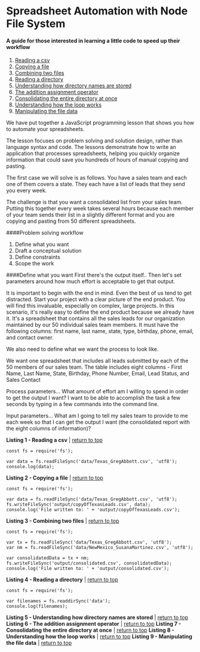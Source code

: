 # Spreadsheet Automation with Node File System
#### A guide for those interested in learning a little code to speed up their workflow

1. [Reading a csv](#l1)
2. [Copying a file](#l2)
3. [Combining two files](#l3)
4. [Reading a directory](#l4)
5. [Understanding how directory names are stored](#l5)
6. [The addition assignment operator](#l6)
7. [Consolidating the entire directory at once](#l7)
8. [Understanding how the loop works](#l8)
9. [Manipulating the file data](#l9)

We have put together a JavaScript programming lesson that shows you how to automate your spreadsheets.

The lesson focuses on problem solving and solution design, rather than language syntax and code. The lessons demonstrate how to write an application that processes spreadsheets, helping you quickly organize information that could save you hundreds of hours of manual copying and pasting. 

The first case we will solve is as follows. You have a sales team and each one of them covers a state. They each have a list of leads that they send you every week. 

The challenge is that you want a consolidated list from your sales team. Putting this together every week takes several hours because each member of your team sends their list in a slightly different format and you are copying and pasting from 50 different spreadsheets.

####Problem solving workflow
1. Define what you want
2. Draft a conceptual solution
3. Define constraints
4. Scope the work

####Define what you want
First there's the output itself.. Then let's set parameters around how much effort is acceptable to get that output.

It is important to begin with the end in mind. Even the best of us tend to get distracted. Start your project with a clear picture of the end product. You will find this invaluable, especially on complex, large projects. In this scenario, it's really easy to define the end product because we already have it. It's a spreadsheet that contains all the sales leads for our organization maintained by our 50 individual sales team members. It must have the following columns: first name, last name, state, type, birthday, phone, email, and contact owner. 

We also need to define what we want the process to look like. 

We want one spreadsheet that includes all leads submitted by each of the 50 members of our sales team. 
The table includes eight columns - First Name, Last Name, State, Birthday, Phone Number, Email, Lead Status, and Sales Contact

Process parameters... What amount of effort am I willing to spend in order to get the output I want? 
I want to be able to accomplish the task a few seconds by typing in a few commands into the command line.

Input parameters... What am I going to tell my sales team to provide to me each week so that I can get the output I want (the consolidated report with the eight columns of information)?

<a name="l1"></a>__Listing 1 - Reading a csv__  | [return to top](#)
```
const fs = require('fs');
            
var data = fs.readFileSync('data/Texas_GregAbbott.csv', 'utf8');
console.log(data);
```

<a name="l2"></a>__Listing 2 - Copying a file__  | [return to top](#)
```
const fs = require('fs');

var data = fs.readFileSync('data/Texas_GregAbbott.csv', 'utf8');
fs.writeFileSync('output/copyOfTexasLeads.csv', data);
console.log('File written to: ' + 'output/copyOfTexasLeads.csv');
```

<a name="l3"></a>__Listing 3 - Combining two files__  | [return to top](#)
```
const fs = require('fs');

var tx = fs.readFileSync('data/Texas_GregAbbott.csv', 'utf8');
var nm = fs.readFileSync('data/NewMexico_SusanaMartinez.csv', 'utf8');

var consolidatedData = tx + nm;
fs.writeFileSync('output/consolidated.csv', consolidatedData);
console.log('File written to: ' + 'output/consolidated.csv');
```
<a name="l4"></a>__Listing 4 - Reading a directory__  | [return to top](#)
```
const fs = require('fs');

var filenames = fs.readdirSync('data');
console.log(filenames);
```
<a name="l5"></a>__Listing 5 - Understanding how directory names are stored__  | [return to top](#)
<a name="l6"></a>__Listing 6 - The addition assignment operator__  | [return to top](#)
<a name="l7"></a>__Listing 7 - Consolidating the entire directory at once__  | [return to top](#)
<a name="l8"></a>__Listing 8 - Understanding how the loop works__  | [return to top](#)
<a name="l9"></a>__Listing 9 - Manipulating the file data__  | [return to top](#)
